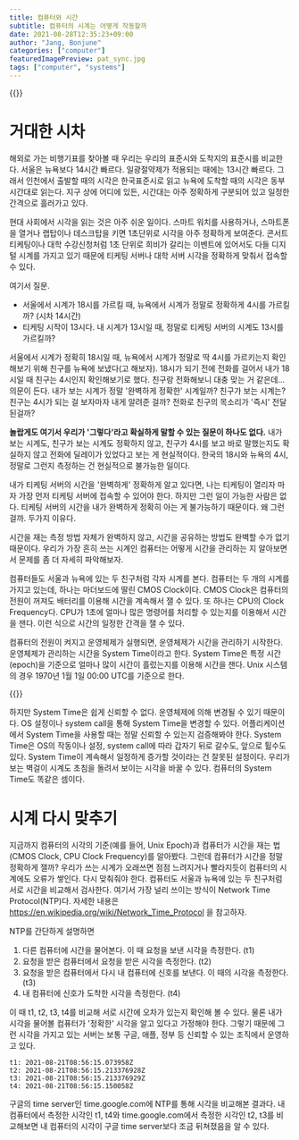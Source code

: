 ```yaml
---
title: 컴퓨터와 시간
subtitle: 컴퓨터의 시계는 어떻게 작동할까
date: 2021-08-28T12:35:23+09:00
author: "Jang, Bonjune"
categories: ["computer"]
featuredImagePreview: pat_sync.jpg
tags: ["computer", "systems"]
---
```


{{<bundle-image name="pat_sync.jpg">}}

# 거대한 시차

해외로 가는 비행기표를 찾아볼 때 우리는 우리의 표준시와 도착지의 표준시를 비교한다.
서울은 뉴욕보다 14시간 빠르다.
일광절약제가 적용되는 때에는 13시간 빠르다.
그래서 인천에서 출발할 때의 시각은 한국표준시로 읽고 뉴욕에 도착할 때의 시각은 동부시간대로 읽는다.
지구 상에 어디에 있든, 시간대는 아주 정확하게 구분되어 있고 일정한 간격으로 흘러가고 있다.

현대 사회에서 시각을 읽는 것은 아주 쉬운 일이다.
스마트 워치를 사용하거나, 스마트폰을 열거나 랩탑이나 데스크탑을 키면 1초단위로 시각을 아주 정확하게 보여준다.
콘서트 티케팅이나 대학 수강신청처럼 1초 단위로 희비가 갈리는 이벤트에 있어서도
다들 디지털 시계를 가지고 있기 때문에 티케팅 서버나 대학 서버 시각을 정확하게 맞춰서 접속할 수 있다.

여기서 질문.

* 서울에서 시계가 18시를 가르킬 때, 뉴욕에서 시계가 정말로 정확하게 4시를 가르킬까? (시차 14시간)
* 티케팅 시작이 13시다. 내 시계가 13시일 때, 정말로 티케팅 서버의 시계도 13시를 가르킬까?

서울에서 시계가 정확히 18시일 때, 뉴욕에서 시계가 정말로 딱 4시를 가르키는지 확인해보기 위해 친구를 뉴욕에 보냈다(고 해보자).
18시가 되기 전에 전화를 걸어서 내가 18시일 때 친구는 4시인지 확인해보기로 했다.
친구랑 전화해보니 대충 맞는 거 같은데... 의문이 든다.
내가 보는 시계가 정말 '완벽하게 정확한' 시계일까? 친구가 보는 시계는? 친구는 4시가 되는 걸 보자마자 내게 알려준 걸까? 전화로 친구의 목소리가 '즉시' 전달 된걸까?

**놀랍게도 여기서 우리가 '그렇다'라고 확실하게 말할 수 있는 질문이 하나도 없다.** 내가 보는 시계도, 친구가 보는 시계도 정확하지 않고, 친구가 4시를 보고 바로 말했는지도 확실하지 않고 전화에 딜레이가 있었다고 보는 게 현실적이다. 한국의 18시와 뉴욕의 4시, 정말로 그런지 측정하는 건 현실적으로 불가능한 일이다.

내가 티케팅 서버의 시간을 '완벽하게' 정확하게 알고 있다면, 나는 티케팅이 열리자 마자 가장 먼저 티케팅 서버에 접속할 수 있어야 한다. 하지만 그런 일이 가능한 사람은 없다. 티케팅 서버의 시간을 내가 완벽하게 정확히 아는 게 불가능하기 때문이다. 왜 그런걸까. 두가지 이유다.

시간을 재는 측정 방법 자체가 완벽하지 않고, 시간을 공유하는 방법도 완벽할 수가 없기 때문이다. 우리가 가장 흔히 쓰는 시계인 컴퓨터는 어떻게 시간을 관리하는 지 알아보면서 문제를 좀 더 자세히 파악해보자.

컴퓨터들도 서울과 뉴욕에 있는 두 친구처럼 각자 시계를 본다. 컴퓨터는 두 개의 시계를 가지고 있는데, 하나는 마더보드에 딸린 CMOS Clock이다. CMOS Clock은 컴퓨터의 전원이 꺼져도 배터리를 이용해 시간을 계속해서 잴 수 있다. 또 하나는 CPU의 Clock Frequency다. CPU가 1초에 얼마나 많은 명령어를 처리할 수 있는지를 이용해서 시간을 잰다. 이런 식으로 시간의 일정한 간격을 잴 수 있다.

컴퓨터의 전원이 켜지고 운영체제가 실행되면, 운영체제가 시간을 관리하기 시작한다. 운영체제가 관리하는 시간을 System Time이라고 한다. System Time은 특정 시간(epoch)을 기준으로 얼마나 많이 시간이 흘렀는지를 이용해 시간을 잰다. Unix 시스템의 경우 1970년 1월 1일 00:00 UTC를 기준으로 한다.

{{<bundle-image name="system_time_config.png" caption="System Time은 변경될 수 있다">}}

하지만 System Time은 쉽게 신뢰할 수 없다. 운영체제에 의해 변경될 수 있기 때문이다. OS 설정이나 system call을 통해 System Time을 변경할 수 있다. 어플리케이션에서 System Time을 사용할 때는 정말 신뢰할 수 있는지 검증해봐야 한다. System Time은 OS의 작동이나 설정, system call에 따라 갑자기 뒤로 갈수도, 앞으로 튈수도 있다. System Time이 계속해서 일정하게 증가할 것이라는 건 잘못된 설정이다. 우리가 보는 벽걸이 시계도 초침을 돌려서 보이는 시각을 바꿀 수 있다. 컴퓨터의 System Time도 똑같은 셈이다.

# 시계 다시 맞추기

지금까지 컴퓨터의 시각의 기준(예를 들어, Unix Epoch)과 컴퓨터가 시간을 재는 법(CMOS Clock, CPU Clock Frequency)를 알아봤다. 그런데 컴퓨터가 시간을 정말 정확하게 잴까? 우리가 쓰는 시계가 오래쓰면 점점 느려지거나 빨라지듯이 컴퓨터의 시계에도 오류가 쌓인다. 다시 맞춰줘야 한다. 컴퓨터도 서울과 뉴욕에 있는 두 친구처럼 서로 시간을 비교해서 검사한다. 여기서 가장 널리 쓰이는 방식이 Network Time Protocol(NTP)다. 자세한 내용은 https://en.wikipedia.org/wiki/Network_Time_Protocol 을 참고하자.

NTP를 간단하게 설명하면

1. 다른 컴퓨터에 시간을 물어본다. 이 때 요청을 보낸 시각을 측정한다. (t1)
2. 요청을 받은 컴퓨터에서 요청을 받은 시각을 측정한다. (t2)
3. 요청을 받은 컴퓨터에서 다시 내 컴퓨터에 신호를 보낸다. 이 때의 시각을 측정한다. (t3)
4. 내 컴퓨터에 신호가 도착한 시각을 측정한다. (t4)

이 때 t1, t2, t3, t4를 비교해 서로 시간에 오차가 있는지 확인해 볼 수 있다. 물론 내가 시각을 물어볼 컴퓨터가 '정확한' 시각을 알고 있다고 가정해야 한다. 그렇기 때문에 그런 시각을 가지고 있는 서버는 보통 구글, 애플, 정부 등 신뢰할 수 있는 조직에서 운영하고 있다.

```
t1: 2021-08-21T08:56:15.073958Z
t2: 2021-08-21T08:56:15.213376928Z
t3: 2021-08-21T08:56:15.213376929Z
t4: 2021-08-21T08:56:15.150058Z
```

구글의 time server인 time.google.com에 NTP를 통해 시각을 비교해본 결과다.
내 컴퓨터에서 측정한 시각인 t1, t4와 time.google.com에서 측정한 시각인 t2, t3를 비교해보면 내 컴퓨터의 시각이 구글 time server보다 조금 뒤쳐졌음을 알 수 있다.